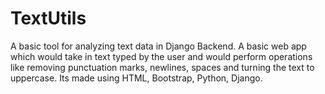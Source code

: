 # TextUtils
A basic tool for analyzing text data in Django Backend.
A basic web app which would take in text typed by the user and would perform operations like removing punctuation marks, newlines, spaces and turning the text to uppercase.
Its made using HTML, Bootstrap, Python, Django.
